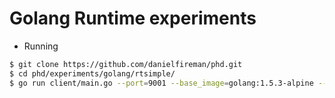# Golang Runtime experiments

   * Running
```sh
$ git clone https://github.com/danielfireman/phd.git
$ cd phd/experiments/golang/rtsimple/
$ go run client/main.go --port=9001 --base_image=golang:1.5.3-alpine --cpus=1 --gomaxprocs=1 --load_n=100000 --load_ops=10000
```